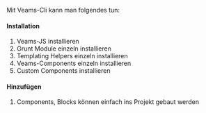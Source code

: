 Mit Veams-Cli kann man folgendes tun: 



#### Installation
1. Veams-JS installieren
2. Grunt Module einzeln installieren
3. Templating Helpers einzeln installieren
4. Veams-Components einzeln installieren 
5. Custom Components installieren

#### Hinzufügen
1. Components, Blocks können einfach ins Projekt gebaut werden

